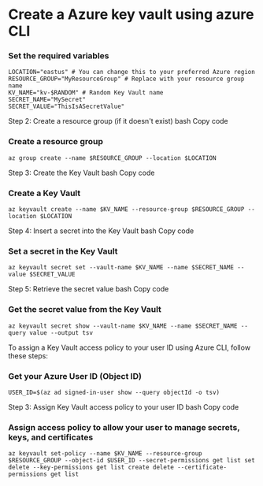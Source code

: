 # Create a Azure key vault  using azure CLI

### Set the required variables
```plaintext
LOCATION="eastus" # You can change this to your preferred Azure region
RESOURCE_GROUP="MyResourceGroup" # Replace with your resource group name
KV_NAME="kv-$RANDOM" # Random Key Vault name
SECRET_NAME="MySecret"
SECRET_VALUE="ThisIsASecretValue"
```


Step 2: Create a resource group (if it doesn't exist)
bash
Copy code
### Create a resource group
```plaintext
az group create --name $RESOURCE_GROUP --location $LOCATION
```

Step 3: Create the Key Vault
bash
Copy code
### Create a Key Vault
```plaintext
az keyvault create --name $KV_NAME --resource-group $RESOURCE_GROUP --location $LOCATION
```

Step 4: Insert a secret into the Key Vault
bash
Copy code
### Set a secret in the Key Vault
```plaintext
az keyvault secret set --vault-name $KV_NAME --name $SECRET_NAME --value $SECRET_VALUE
```

Step 5: Retrieve the secret value
bash
Copy code
### Get the secret value from the Key Vault
```plaintext
az keyvault secret show --vault-name $KV_NAME --name $SECRET_NAME --query value --output tsv
```




To assign a Key Vault access policy to your user ID using Azure CLI, follow these steps:


### Get your Azure User ID (Object ID)
```plaintext
USER_ID=$(az ad signed-in-user show --query objectId -o tsv)
```

Step 3: Assign Key Vault access policy to your user ID
bash
Copy code
### Assign access policy to allow your user to manage secrets, keys, and certificates
```plaintext
az keyvault set-policy --name $KV_NAME --resource-group $RESOURCE_GROUP --object-id $USER_ID --secret-permissions get list set delete --key-permissions get list create delete --certificate-permissions get list
```



